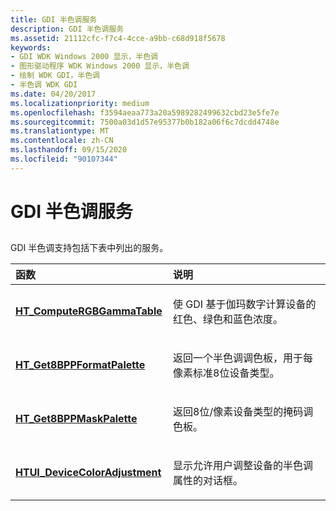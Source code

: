 ```yaml
---
title: GDI 半色调服务
description: GDI 半色调服务
ms.assetid: 21112cfc-f7c4-4cce-a9bb-c68d918f5678
keywords:
- GDI WDK Windows 2000 显示，半色调
- 图形驱动程序 WDK Windows 2000 显示，半色调
- 绘制 WDK GDI，半色调
- 半色调 WDK GDI
ms.date: 04/20/2017
ms.localizationpriority: medium
ms.openlocfilehash: f3594aeaa773a20a5989282499632cbd23e5fe7e
ms.sourcegitcommit: 7500a03d1d57e95377b0b182a06f6c7dcdd4748e
ms.translationtype: MT
ms.contentlocale: zh-CN
ms.lasthandoff: 09/15/2020
ms.locfileid: "90107344"
---
```

# <a name="gdi-halftone-services"></a>GDI 半色调服务


## <span id="ddk_gdi_halftone_services_gg"></span><span id="DDK_GDI_HALFTONE_SERVICES_GG"></span>


GDI 半色调支持包括下表中列出的服务。

<table>
<colgroup>
<col width="50%" />
<col width="50%" />
</colgroup>
<thead>
<tr class="header">
<th align="left">函数</th>
<th align="left">说明</th>
</tr>
</thead>
<tbody>
<tr class="odd">
<td align="left"><p><a href="/windows/desktop/api/winddi/nf-winddi-ht_computergbgammatable" data-raw-source="[&lt;strong&gt;HT_ComputeRGBGammaTable&lt;/strong&gt;](/windows/desktop/api/winddi/nf-winddi-ht_computergbgammatable)"><strong>HT_ComputeRGBGammaTable</strong></a></p></td>
<td align="left"><p>使 GDI 基于伽玛数字计算设备的红色、绿色和蓝色浓度。</p></td>
</tr>
<tr class="even">
<td align="left"><p><a href="/windows/desktop/api/winddi/nf-winddi-ht_get8bppformatpalette" data-raw-source="[&lt;strong&gt;HT_Get8BPPFormatPalette&lt;/strong&gt;](/windows/desktop/api/winddi/nf-winddi-ht_get8bppformatpalette)"><strong>HT_Get8BPPFormatPalette</strong></a></p></td>
<td align="left"><p>返回一个半色调调色板，用于每像素标准8位设备类型。</p></td>
</tr>
<tr class="odd">
<td align="left"><p><a href="/windows/desktop/api/winddi/nf-winddi-ht_get8bppmaskpalette" data-raw-source="[&lt;strong&gt;HT_Get8BPPMaskPalette&lt;/strong&gt;](/windows/desktop/api/winddi/nf-winddi-ht_get8bppmaskpalette)"><strong>HT_Get8BPPMaskPalette</strong></a></p></td>
<td align="left"><p>返回8位/像素设备类型的掩码调色板。</p></td>
</tr>
<tr class="even">
<td align="left"><p><a href="/windows/desktop/api/winddi/nf-winddi-htui_devicecoloradjustment" data-raw-source="[&lt;strong&gt;HTUI_DeviceColorAdjustment&lt;/strong&gt;](/windows/desktop/api/winddi/nf-winddi-htui_devicecoloradjustment)"><strong>HTUI_DeviceColorAdjustment</strong></a></p></td>
<td align="left"><p>显示允许用户调整设备的半色调属性的对话框。</p></td>
</tr>
</tbody>
</table>

 

